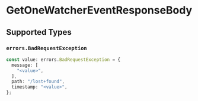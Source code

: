 # GetOneWatcherEventResponseBody


## Supported Types

### `errors.BadRequestException`

```typescript
const value: errors.BadRequestException = {
  message: [
    "<value>",
  ],
  path: "/lost+found",
  timestamp: "<value>",
};
```

